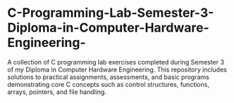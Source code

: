 # C-Programming-Lab-Semester-3-Diploma-in-Computer-Hardware-Engineering-
A collection of C programming lab exercises completed during Semester 3 of my Diploma in Computer Hardware Engineering. This repository includes solutions to practical assignments, assessments, and basic programs demonstrating core C concepts such as control structures, functions, arrays, pointers, and file handling.

